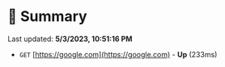 # 📖 Summary
Last updated: **5/3/2023, 10:51:16 PM**

- `GET` [https://google.com](https://google.com) - **Up** (233ms)
